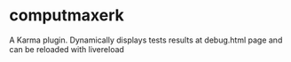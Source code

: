 # computmaxerk
A Karma plugin. Dynamically displays tests results at debug.html page and can be reloaded with livereload
